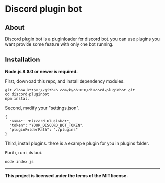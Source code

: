 # Discord plugin bot

## About
Discord plugin bot is a pluginloader for discord bot.
you can use plugins you want provide some feature with only one bot running.

## Installation
**Node.js 8.0.0 or newer is required.**

First, download this repo, and install dependency modules.
```
git clone https://github.com/kyob1010/discord-pluginbot.git
cd discord-pluginbot
npm install
```

Second, modify your "settings.json".
```
{
  "name": "Discord Pluginbot",
  "token": "YOUR_DISCORD_BOT_TOKEN",
  "pluginFolderPath": "./plugins"
}
```

Third, install plugins.
there is a example plugin for you in plugins folder.

Forth, run this bot.
```
node index.js
```

---

**This project is licensed under the terms of the MIT license.**

